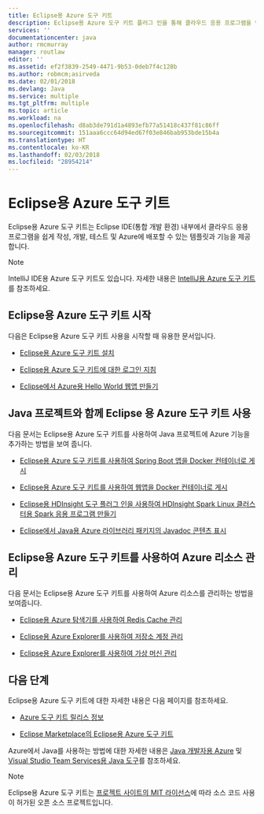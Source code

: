 ```yaml
---
title: Eclipse용 Azure 도구 키트
description: Eclipse용 Azure 도구 키트 플러그 인을 통해 클라우드 응용 프로그램을 만들어 Azure에 배포하는 방법에 대해 알아봅니다.
services: ''
documentationcenter: java
author: rmcmurray
manager: routlaw
editor: ''
ms.assetid: ef2f3839-2549-4471-9b53-0deb7f4c128b
ms.author: robmcm;asirveda
ms.date: 02/01/2018
ms.devlang: Java
ms.service: multiple
ms.tgt_pltfrm: multiple
ms.topic: article
ms.workload: na
ms.openlocfilehash: d8ab3de791d1a4893efb77a51418c437f81c86ff
ms.sourcegitcommit: 151aaa6ccc64d94ed67f03e846bab953bde15b4a
ms.translationtype: HT
ms.contentlocale: ko-KR
ms.lasthandoff: 02/03/2018
ms.locfileid: "28954214"
---
```

# <a name="azure-toolkit-for-eclipse"></a>Eclipse용 Azure 도구 키트

Eclipse용 Azure 도구 키트는 Eclipse IDE(통합 개발 환경) 내부에서 클라우드 응용 프로그램을 쉽게 작성, 개발, 테스트 및 Azure에 배포할 수 있는 템플릿과 기능을 제공합니다.

> [!NOTE]
> 
> IntelliJ IDE용 Azure 도구 키트도 있습니다. 자세한 내용은 [IntelliJ용 Azure 도구 키트](../intellij/azure-toolkit-for-intellij.md)를 참조하세요.
> 

## <a name="get-started-with-the-azure-toolkit-for-eclipse"></a>Eclipse용 Azure 도구 키트 시작
다음은 Eclipse용 Azure 도구 키트 사용을 시작할 때 유용한 문서입니다.

* [Eclipse용 Azure 도구 키트 설치](azure-toolkit-for-eclipse-installation.md)

* [Eclipse용 Azure 도구 키트에 대한 로그인 지침](azure-toolkit-for-eclipse-sign-in-instructions.md)

* [Eclipse에서 Azure용 Hello World 웹앱 만들기](azure-toolkit-for-eclipse-create-hello-world-web-app.md)

## <a name="use-the-azure-toolkit-for-eclipse-with-your-java-projects"></a>Java 프로젝트와 함께 Eclipse 용 Azure 도구 키트 사용
다음 문서는 Eclipse용 Azure 도구 키트를 사용하여 Java 프로젝트에 Azure 기능을 추가하는 방법을 보여 줍니다.

* [Eclipse용 Azure 도구 키트를 사용하여 Spring Boot 앱을 Docker 컨테이너로 게시](azure-toolkit-for-eclipse-publish-spring-boot-docker-app.md)

* [Eclipse용 Azure 도구 키트를 사용하여 웹앱을 Docker 컨테이너로 게시](azure-toolkit-for-eclipse-publish-as-docker-container.md)

* [Eclipse용 HDInsight 도구 플러그 인을 사용하여 HDInsight Spark Linux 클러스터용 Spark 응용 프로그램 만들기](/azure/hdinsight/hdinsight-apache-spark-eclipse-tool-plugin)

* [Eclipse에서 Java용 Azure 라이브러리 패키지의 Javadoc 콘텐츠 표시](azure-toolkit-for-eclipse-displaying-javadoc-content-for-azure-libraries.md)

## <a name="manage-azure-resources-using-the-azure-toolkit-for-eclipse"></a>Eclipse용 Azure 도구 키트를 사용하여 Azure 리소스 관리
다음 문서는 Eclipse용 Azure 도구 키트를 사용하여 Azure 리소스를 관리하는 방법을 보여줍니다.

* [Eclipse용 Azure 탐색기를 사용하여 Redis Cache 관리](azure-toolkit-for-eclipse-managing-redis-caches-using-azure-explorer.md)

* [Eclipse용 Azure Explorer를 사용하여 저장소 계정 관리](azure-toolkit-for-eclipse-managing-storage-accounts-using-azure-explorer.md)

* [Eclipse용 Azure Explorer를 사용하여 가상 머신 관리](azure-toolkit-for-eclipse-managing-virtual-machines-using-azure-explorer.md)

## <a name="next-steps"></a>다음 단계

Eclipse용 Azure 도구 키트에 대한 자세한 내용은 다음 페이지를 참조하세요.

* [Azure 도구 키트 릴리스 정보](https://github.com/Microsoft/azure-tools-for-java/releases)

* [Eclipse Marketplace의 Eclipse용 Azure 도구 키트](http://marketplace.eclipse.org/content/azure-toolkit-eclipse)

Azure에서 Java를 사용하는 방법에 대한 자세한 내용은 [Java 개발자용 Azure](https://docs.microsoft.com/java/azure/) 및 [Visual Studio Team Services용 Java 도구](https://java.visualstudio.com/)를 참조하세요.

<!-- [!INCLUDE [azure-toolkit-for-eclipse-additional-resources](../includes/azure-toolkit-for-eclipse-additional-resources.md)] -->

> [!NOTE]
> 
> Eclipse용 Azure 도구 키트는 [프로젝트 사이트의 MIT 라이선스](https://github.com/microsoft/azure-tools-for-java)에 따라 소스 코드 사용이 허가된 오픈 소스 프로젝트입니다.
> 

<!-- URL List -->

[Azure for Java Developers]: https://docs.microsoft.com/java/azure
[Java Tools for Visual Studio Team Services]: https://java.visualstudio.com/

<!-- Temporarily Deprecated URLs -->

<!-- [Deploying large deployments](azure-toolkit-for-eclipse-deploying-large-deployments.md) -->
<!-- [How to Maintain Session Data with Session Affinity]: http://go.microsoft.com/fwlink/?LinkID=699539 -->
<!-- [How to Use Co-located Caching]: http://go.microsoft.com/fwlink/?LinkID=699542 -->
<!-- [How to Use Dedicated Caching]: http://go.microsoft.com/fwlink/?LinkID=699543 -->
<!-- [How to Use JMS with AMQP 1.0 in Azure with Eclipse]: http://go.microsoft.com/fwlink/?LinkID=699544 -->
<!-- [How to Use SSL Offloading]: http://go.microsoft.com/fwlink/?LinkID=699545 -->
<!-- [SSL Offloading]: http://go.microsoft.com/fwlink/?LinkID=699549 -->
<!-- [Using the Azure Service Runtime Library in JSP]: http://go.microsoft.com/fwlink/?LinkID=699551 -->
<!-- [How to Authenticate Web Users with Azure Access Control Service Using Eclipse]: /azure/active-directory/active-directory-java-authenticate-users-access-control-eclipse.md -->
<!-- [Debug a Java Web App on Azure in Eclipse]: /azure/app-service-web/app-service-web-debug-java-web-app-in-eclipse.md -->
<!-- [Debugging Azure Applications in Eclipse]: azure-toolkit-for-eclipse-debugging-azure-applications.md -->

<!-- Legacy MSDN URL = https://msdn.microsoft.com/library/azure/hh694271.aspx -->

